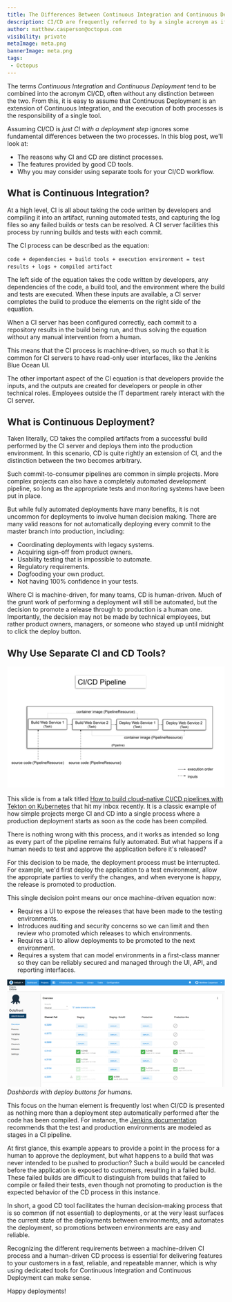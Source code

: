 ```yaml
---
title: The Differences Between Continuous Integration and Continuous Deployment
description: CI/CD are frequently referred to by a single acronym as if they were a single process. This post looks at the fundamental differences between CI and CD.
author: matthew.casperson@octopus.com
visibility: private
metaImage: meta.png
bannerImage: meta.png
tags:
 - Octopus
---
```


The terms *Continuous Integration* and *Continuous Deployment* tend to be combined into the acronym CI/CD, often without any distinction between the two. From this, it is easy to assume that Continuous Deployment is an extension of Continuous Integration, and the execution of both processes is the responsibility of a single tool.

Assuming CI/CD is *just CI with a deployment step* ignores some fundamental differences between the two processes. In this blog post, we'll look at:

* The reasons why CI and CD are distinct processes.
* The features provided by good CD tools.
* Why you may consider using separate tools for your CI/CD workflow.

## What is Continuous Integration?

At a high level, CI is all about taking the code written by developers and compiling it into an artifact, running automated tests, and capturing the log files so any failed builds or tests can be resolved. A CI server facilities this process by running builds and tests with each commit.

The CI process can be described as the equation:

`code + dependencies + build tools + execution environment = test results + logs + compiled artifact`

The left side of the equation takes the code written by developers, any dependencies of the code, a build tool, and the environment where the build and tests are executed. When these inputs are available, a CI server completes the build to produce the elements on the right side of the equation.

When a CI server has been configured correctly, each commit to a repository results in the build being run, and thus solving the equation without any manual intervention from a human.

This means that the CI process is machine-driven, so much so that it is common for CI servers to have read-only user interfaces, like the Jenkins Blue Ocean UI.

The other important aspect of the CI equation is that developers provide the inputs, and the outputs are created for developers or people in other technical roles. Employees outside the IT department rarely interact with the CI server.

## What is Continuous Deployment?

Taken literally, CD takes the compiled artifacts from a successful build performed by the CI server and deploys them into the production environment. In this scenario, CD is quite rightly an extension of CI, and the distinction between the two becomes arbitrary.

Such commit-to-consumer pipelines are common in simple projects. More complex projects can also have a completely automated development pipeline, so long as the appropriate tests and monitoring systems have been put in place.

But while fully automated deployments have many benefits, it is not uncommon for deployments to involve human decision making. There are many valid reasons for not automatically deploying every commit to the master branch into production, including:

* Coordinating deployments with legacy systems.
* Acquiring sign-off from product owners.
* Usability testing that is impossible to automate.
* Regulatory requirements.
* Dogfooding your own product.
* Not having 100% confidence in your tests.

Where CI is machine-driven, for many teams, CD is human-driven. Much of the grunt work of performing a deployment will still be automated, but the decision to promote a release through to production is a human one. Importantly, the decision may not be made by technical employees, but rather product owners, managers, or someone who stayed up until midnight to click the deploy button.

## Why Use Separate CI and CD Tools?

![ci-cd-pipeline-diagram](ci-cd-pipeline-diagram.png "width=500")

This slide is from a talk titled [How to build cloud-native CI/CD pipelines with Tekton on Kubernetes](https://developers.redhat.com/blog/2019/07/22/how-to-build-cloud-native-ci-cd-pipelines-with-tekton-on-kubernetes/?sc_cid=701f2000000RtqCAAS]) that hit my inbox recently. It is a classic example of how simple projects merge CI and CD into a single process where a production deployment starts as soon as the code has been compiled.

There is nothing wrong with this process, and it works as intended so long as every part of the pipeline remains fully automated. But what happens if a human needs to test and approve the application before it's released?

For this decision to be made, the deployment process must be interrupted. For example, we'd first deploy the application to a test environment, allow the appropriate parties to verify the changes, and when everyone is happy, the release is promoted to production.

This single decision point means our once machine-driven equation now:

* Requires a UI to expose the releases that have been made to the testing environments.
* Introduces auditing and security concerns so we can limit and then review who promoted which releases to which environments.
* Requires a UI to allow deployments to be promoted to the next environment.
* Requires a system that can model environments in a first-class manner so they can be reliably secured and managed through the UI, API, and reporting interfaces.

![](dashboard.png "width=500")
*Dashbords with deploy buttons for humans.*

This focus on the human element is frequently lost when CI/CD is presented as nothing more than a deployment step automatically performed after the code has been compiled. For instance, the [Jenkins documentation](https://jenkins.io/doc/pipeline/tour/deployment/#stages-as-deployment-environments) recommends that the test and production environments are modeled as stages in a CI pipeline.

At first glance, this example appears to provide a point in the process for a human to approve the deployment, but what happens to a build that was never intended to be pushed to production?  Such a build would be canceled before the application is exposed to customers, resulting in a failed build. These failed builds are difficult to distinguish from builds that failed to compile or failed their tests, even though not promoting to production is the expected behavior of the CD process in this instance.

In short, a good CD tool facilitates the human decision-making process that is so common (if not essential) to deployments, or at the very least surfaces the current state of the deployments between environments, and automates the deployment, so promotions between environments are easy and reliable.

Recognizing the different requirements between a machine-driven CI process and a human-driven CD process is essential for delivering features to your customers in a fast, reliable, and repeatable manner, which is why using dedicated tools for Continuous Integration and Continuous Deployment can make sense.

Happy deployments!